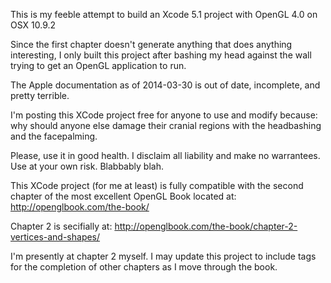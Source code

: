 This is my feeble attempt to build an Xcode 5.1 project with OpenGL 4.0 on OSX 10.9.2

Since the first chapter doesn't generate anything that does anything interesting, I only built this
project after bashing my head against the wall trying to get an OpenGL application to run.

The Apple documentation as of 2014-03-30 is out of date, incomplete, and pretty terrible.

I'm posting this XCode project free for anyone to use and modify because: why should anyone else damage their
cranial regions with the headbashing and the facepalming.

Please, use it in good health. I disclaim all liability and make no warrantees. Use at your own risk. Blabbably blah.


This XCode project (for me at least) is fully compatible with the second chapter of the most excellent OpenGL Book located at:
http://openglbook.com/the-book/

Chapter 2 is secifially at: http://openglbook.com/the-book/chapter-2-vertices-and-shapes/

I'm presently at chapter 2 myself. I may update this project to include tags for the completion of other chapters as I move through the book.
